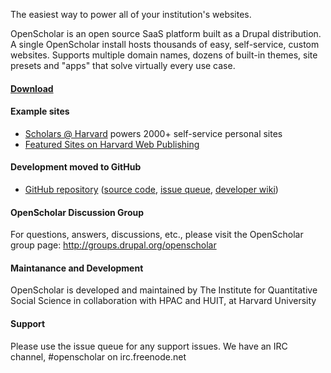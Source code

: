 The easiest way to power all of your institution's websites.

OpenScholar is an open source SaaS platform built as a Drupal distribution. A single OpenScholar install hosts thousands of easy, self-service, custom websites. Supports multiple domain names, dozens of built-in themes, site presets and "apps" that solve virtually every use case.

#### [Download](http://theopenscholar.org/download)

#### Example sites

* [Scholars @ Harvard](http://scholar.harvard.edu) powers 2000+ self-service personal sites
* [Featured Sites on Harvard Web Publishing](http://hwp.harvard.edu/pages/featured-sites)

#### Development moved to GitHub

* [GitHub repository](https://github.com/openscholar/openscholar) ([source code](https://github.com/openscholar/openscholar), [issue queue](https://github.com/openscholar/openscholar/issues), [developer wiki](https://github.com/openscholar/openscholar/wiki]))

#### OpenScholar Discussion Group
For questions, answers, discussions, etc., please visit the OpenScholar group page: http://groups.drupal.org/openscholar

#### Maintanance and Development
OpenScholar is developed and maintained by The Institute for Quantitative Social Science in collaboration with HPAC and HUIT, at Harvard University

#### Support
Please use the issue queue for any support issues. We have an IRC channel, #openscholar on irc.freenode.net
